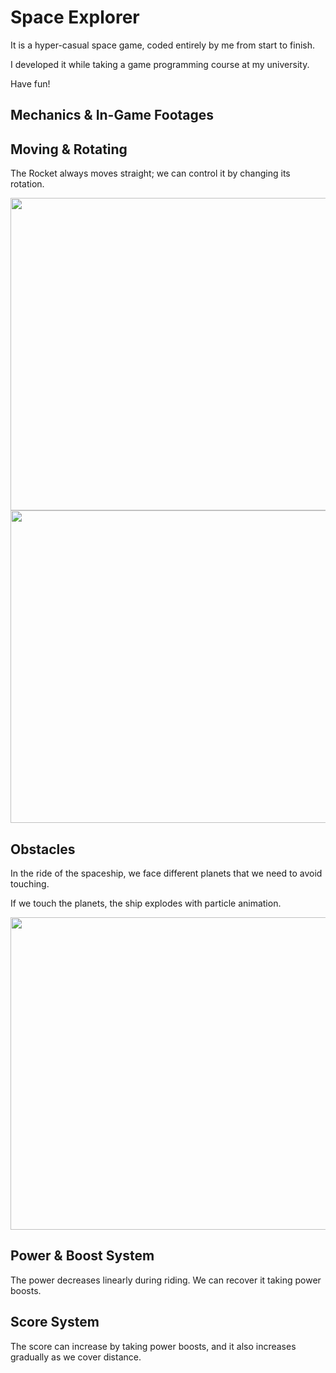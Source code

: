 # Space Explorer

  It is a hyper-casual space game, coded entirely by me from start to finish.
  
  I developed it while taking a game programming course at my university. 
  
  Have fun!


## Mechanics & In-Game Footages

## Moving & Rotating
  The Rocket always moves straight; we can control it by changing its rotation.

  <img src="https://github.com/user-attachments/assets/038d865e-d5cc-4a71-b9bb-7a6b1453c02d" width="750" height="500">

  <img src="https://github.com/user-attachments/assets/72acab65-a53c-45ce-bb8d-a7e10ff16596" width="750" height="500">


## Obstacles
In the ride of the spaceship, we face different planets that we need to avoid touching.

If we touch the planets, the ship explodes with particle animation.

<img src="https://github.com/user-attachments/assets/a181a132-c4d4-45ca-ac40-e49a046cae5d" width="750" height="500">

## Power & Boost System
The power decreases linearly during riding. We can recover it taking power boosts.

## Score System
The score can increase by taking power boosts, and it also increases gradually as we cover distance.

